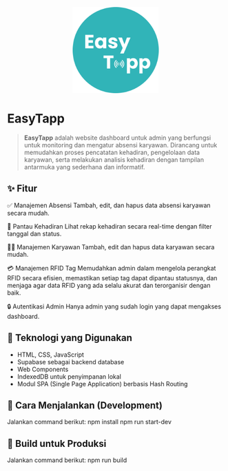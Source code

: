<div align="center">
  <img src="./dist/icons/logo.png" alt="EasyTapp" width="200" />
</div>

# EasyTapp
> **EasyTapp** adalah website dashboard untuk admin yang berfungsi untuk monitoring dan mengatur absensi karyawan. Dirancang untuk memudahkan proses pencatatan kehadiran, pengelolaan data karyawan, serta melakukan analisis kehadiran dengan tampilan antarmuka yang sederhana dan informatif.

## ✨ Fitur
✅ Manajemen Absensi
Tambah, edit, dan hapus data absensi karyawan secara mudah.

📅 Pantau Kehadiran
Lihat rekap kehadiran secara real-time dengan filter tanggal dan status.

🧑‍💼 Manajemen Karyawan
Tambah, edit dan hapus data karyawan secara mudah.

💳 Manajemen RFID Tag
Memudahkan admin dalam mengelola perangkat RFID secara efisien, memastikan setiap tag dapat dipantau statusnya, dan menjaga agar data RFID yang ada selalu akurat dan terorganisir dengan baik.

🔒 Autentikasi Admin
Hanya admin yang sudah login yang dapat mengakses dashboard.

## 🚀 Teknologi yang Digunakan
- HTML, CSS, JavaScript
- Supabase sebagai backend database
- Web Components
- IndexedDB untuk penyimpanan lokal
- Modul SPA (Single Page Application) berbasis Hash Routing

## 🔧 Cara Menjalankan (Development)
Jalankan command berikut:
npm install
npm run start-dev

## 🏁 Build untuk Produksi
Jalankan command berikut:
npm run build